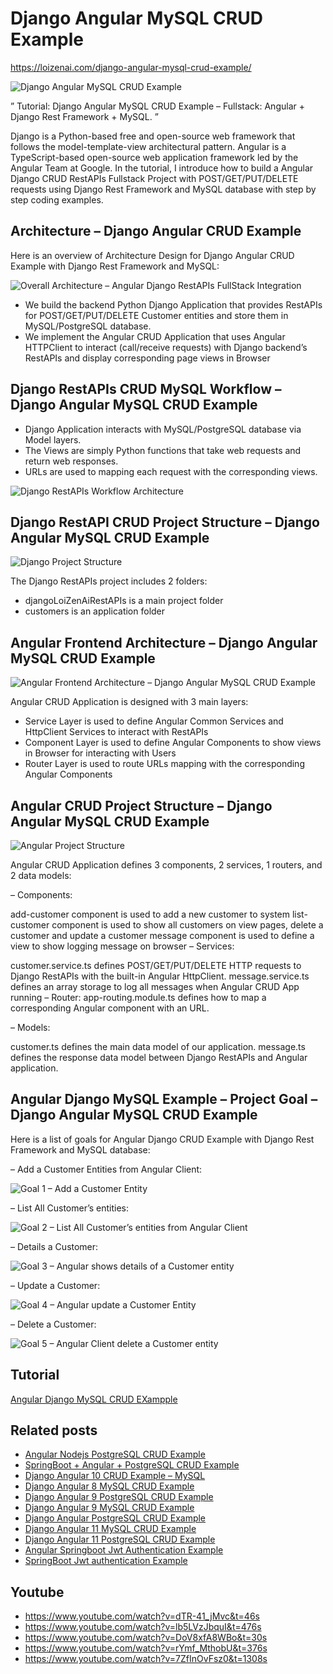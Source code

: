 # Django Angular MySQL CRUD Example

https://loizenai.com/django-angular-mysql-crud-example/

![Django Angular MySQL CRUD Example](https://loizenai.com/wp-content/uploads/2020/12/Angular-Django-CRUD-MySQL-Example.png)

” Tutorial: Django Angular MySQL CRUD Example – Fullstack: Angular + Django Rest Framework + MySQL. ”

Django is a Python-based free and open-source web framework that follows the model-template-view architectural pattern. Angular is a TypeScript-based open-source web application framework led by the Angular Team at Google. In the tutorial, I introduce how to build a Angular Django CRUD RestAPIs Fullstack Project with POST/GET/PUT/DELETE requests using Django Rest Framework and MySQL database with step by step coding examples.

## Architecture – Django Angular CRUD Example

Here is an overview of Architecture Design for Django Angular CRUD Example with Django Rest Framework and MySQL:

![Overall Architecture – Angular Django RestAPIs FullStack Integration](https://loizenai.com/wp-content/uploads/2020/07/Overall-Architecture-Angular-Django-RestAPIs-FullStack-Integration.png)

- We build the backend Python Django Application that provides RestAPIs for POST/GET/PUT/DELETE Customer entities and store them in MySQL/PostgreSQL database.
- We implement the Angular CRUD Application that uses Angular HTTPClient to interact (call/receive requests) with Django backend’s RestAPIs and display corresponding page views in Browser

## Django RestAPIs CRUD MySQL Workflow – Django Angular MySQL CRUD Example

- Django Application interacts with MySQL/PostgreSQL database via Model layers.
- The Views are simply Python functions that take web requests and return web responses.
- URLs are used to mapping each request with the corresponding views.

![Django RestAPIs Workflow Architecture](https://loizenai.com/wp-content/uploads/2020/07/Django-RestAPIs-Workflow-Architecture.png)

## Django RestAPI CRUD Project Structure – Django Angular MySQL CRUD Example

![Django Project Structure](https://loizenai.com/wp-content/uploads/2020/07/Django-Project-Structure.png)

The Django RestAPIs project includes 2 folders:

- djangoLoiZenAiRestAPIs is a main project folder
- customers is an application folder

## Angular Frontend Architecture – Django Angular MySQL CRUD Example

![Angular Frontend Architecture – Django Angular MySQL CRUD Example](https://loizenai.com/wp-content/uploads/2020/07/Angular-Application-Architecture.png)

Angular CRUD Application is designed with 3 main layers:

- Service Layer is used to define Angular Common Services and HttpClient Services to interact with RestAPIs
- Component Layer is used to define Angular Components to show views in Browser for interacting with Users
- Router Layer is used to route URLs mapping with the corresponding Angular Components

## Angular CRUD Project Structure – Django Angular MySQL CRUD Example
![Angular Project Structure](https://loizenai.com/wp-content/uploads/2020/07/Angular-Project-Structure-1.png)

Angular CRUD Application defines 3 components, 2 services, 1 routers, and 2 data models:

– Components:

add-customer component is used to add a new customer to system
list-customer component is used to show all customers on view pages, delete a customer and update a customer
message component is used to define a view to show logging message on browser
– Services:

customer.service.ts defines POST/GET/PUT/DELETE HTTP requests to Django RestAPIs with the built-in Angular HttpClient.
message.service.ts defines an array storage to log all messages when Angular CRUD App running
– Router: app-routing.module.ts defines how to map a corresponding Angular component with an URL.

– Models:

customer.ts defines the main data model of our application.
message.ts defines the response data model between Django RestAPIs and Angular application.


## Angular Django MySQL Example – Project Goal – Django Angular MySQL CRUD Example

Here is a list of goals for Angular Django CRUD Example with Django Rest Framework and MySQL database:

– Add a Customer Entities from Angular Client:

![Goal 1 – Add a Customer Entity](https://loizenai.com/wp-content/uploads/2020/07/Goal-1-Add-a-Customer-Entity.png)

– List All Customer’s entities:

![Goal 2 – List All Customer’s entities from Angular Client](https://loizenai.com/wp-content/uploads/2020/07/List-All-Customers-entities-from-Angular-Client.png)

– Details a Customer:

![Goal 3 – Angular shows details of a Customer entity](https://loizenai.com/wp-content/uploads/2020/07/Angular-shows-details-of-a-Customer-entity.png)

– Update a Customer:

![Goal 4 – Angular update a Customer Entity](https://loizenai.com/wp-content/uploads/2020/07/Angular-Client-Update-a-Customer-Entity.png)

– Delete a Customer:

![Goal 5 – Angular Client delete a Customer entity](https://loizenai.com/wp-content/uploads/2020/07/Goal-5-Angular-Client-delete-a-Customer-entity.png)

## Tutorial

[Angular Django MySQL CRUD EXampple](https://loizenai.com/django-angular-mysql-crud-example/)

## Related posts

- [Angular Nodejs PostgreSQL CRUD Example](https://loizenai.com/angular-10-nodejs-postgresql-crud-example-using-express-restapis-sequelize-tutorial/)
- [SpringBoot + Angular + PostgreSQL CRUD Example](https://loizenai.com/angular-10-nodejs-postgresql-crud-example-using-express-restapis-sequelize-tutorial/)
- [Django Angular 10 CRUD Example – MySQL](https://loizenai.com/angular-10-django-mysql-rest-crud-api-example/)
- [Django Angular 8 MySQL CRUD Example](https://loizenai.com/angular-10-django-mysql-rest-crud-api-example/)
- [Django Angular 9 PostgreSQL CRUD Example](https://loizenai.com/django-angular-9-postgresql-crud-example/)
- [Django Angular 9 MySQL CRUD Example](https://loizenai.com/django-angular-9-postgresql-crud-example/)
- [Django Angular PostgreSQL CRUD Example](https://loizenai.com/django-angular-9-postgresql-crud-example/)
- [Django Angular 11 MySQL CRUD Example](https://loizenai.com/django-angular-11-mysql-crud-example/)
- [Django Angular 11 PostgreSQL CRUD Example](https://loizenai.com/django-angular-11-mysql-crud-example/)
- [Angular Springboot Jwt Authentication Example](https://loizenai.com/angular-10-spring-boot-jwt-authentication-example/)
- [SpringBoot Jwt authentication Example](https://dev.to/loizenai/angular-11-springboot-jwt-authentication-example-1h9f)

## Youtube
- https://www.youtube.com/watch?v=dTR-41_jMvc&t=46s
- https://www.youtube.com/watch?v=lb5LVzJbquI&t=476s
- https://www.youtube.com/watch?v=DoV8xfA8WBo&t=30s
- https://www.youtube.com/watch?v=rYmf_MthobU&t=376s
- https://www.youtube.com/watch?v=7ZfInOvFsz0&t=1308s
